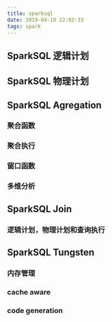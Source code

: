 ```yaml
---
title: sparksql
date: 2019-04-10 22:02:33
tags: spark
---
```

## SparkSQL 逻辑计划
## SparkSQL 物理计划
## SparkSQL Agregation
### 聚合函数
### 聚合执行
### 窗口函数
### 多维分析

## SparkSQL Join
### 逻辑计划，物理计划和查询执行

## SparkSQL Tungsten
### 内存管理
### cache aware
### code generation



